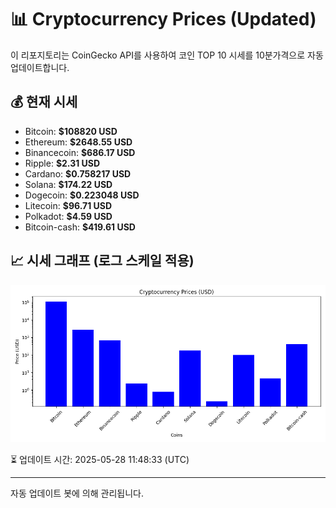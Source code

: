 
# 📊 Cryptocurrency Prices (Updated)

이 리포지토리는 CoinGecko API를 사용하여 코인 TOP 10 시세를 10분가격으로 자동 업데이트합니다.

## 💰 현재 시세
- Bitcoin: **$108820 USD**
- Ethereum: **$2648.55 USD**
- Binancecoin: **$686.17 USD**
- Ripple: **$2.31 USD**
- Cardano: **$0.758217 USD**
- Solana: **$174.22 USD**
- Dogecoin: **$0.223048 USD**
- Litecoin: **$96.71 USD**
- Polkadot: **$4.59 USD**
- Bitcoin-cash: **$419.61 USD**

## 📈 시세 그래프 (로그 스케일 적용)
![Crypto Prices](crypto_prices.png)

⏳ 업데이트 시간: 2025-05-28 11:48:33 (UTC)

---
자동 업데이트 봇에 의해 관리됩니다.
